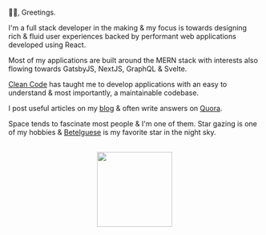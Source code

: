 🙋‍♂️, Greetings.

I'm a full stack developer in the making & my focus is towards designing rich & fluid user experiences backed by performant web applications developed using React.

Most of my applications are built around the MERN stack with interests also flowing towards GatsbyJS, NextJS, GraphQL & Svelte.

[Clean Code](https://www.amazon.in/dp/0132350882) has taught me to develop applications with an easy to understand & most importantly, a maintainable codebase.

I post useful articles on my [blog](https://dkpk.tech/blog) & often write answers on [Quora](https://www.quora.com/profile/D-Kasi-Pavan-Kumar).

Space tends to fascinate most people & I'm one of them. Star gazing is one of my hobbies & [Betelguese](https://en.wikipedia.org/wiki/Betelgeuse) is my favorite star in the night sky.

<div align="center">

<br />

<img src="https://storage.googleapis.com/isometriclove.appspot.com/tea_S.png" loading="lazy" height="150" width="150">

</div>
